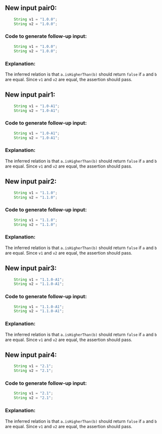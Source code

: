 ## New input pair0:
```java
    String v1 = "1.0.0";
    String v2 = "1.0.0";
```
### Code to generate follow-up input:
```java
    String v1 = "1.0.0";
    String v2 = "1.0.0";
```
### Explanation:
The inferred relation is that `a.isHigherThan(b)` should return `false` if `a` and `b` are equal. Since `v1` and `v2` are equal, the assertion should pass.

## New input pair1:
```java
    String v1 = "1.0-A1";
    String v2 = "1.0-A1";
```
### Code to generate follow-up input:
```java
    String v1 = "1.0-A1";
    String v2 = "1.0-A1";
```
### Explanation:
The inferred relation is that `a.isHigherThan(b)` should return `false` if `a` and `b` are equal. Since `v1` and `v2` are equal, the assertion should pass.

## New input pair2:
```java
    String v1 = "1.1.0";
    String v2 = "1.1.0";
```
### Code to generate follow-up input:
```java
    String v1 = "1.1.0";
    String v2 = "1.1.0";
```
### Explanation:
The inferred relation is that `a.isHigherThan(b)` should return `false` if `a` and `b` are equal. Since `v1` and `v2` are equal, the assertion should pass.

## New input pair3:
```java
    String v1 = "1.1.0-A1";
    String v2 = "1.1.0-A1";
```
### Code to generate follow-up input:
```java
    String v1 = "1.1.0-A1";
    String v2 = "1.1.0-A1";
```
### Explanation:
The inferred relation is that `a.isHigherThan(b)` should return `false` if `a` and `b` are equal. Since `v1` and `v2` are equal, the assertion should pass.

## New input pair4:
```java
    String v1 = "2.1";
    String v2 = "2.1";
```
### Code to generate follow-up input:
```java
    String v1 = "2.1";
    String v2 = "2.1";
```
### Explanation:
The inferred relation is that `a.isHigherThan(b)` should return `false` if `a` and `b` are equal. Since `v1` and `v2` are equal, the assertion should pass.
